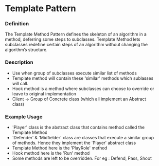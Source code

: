 ﻿# Template Pattern

### Definition
The Template Method Pattern defines the skeleton of an algorithm in a method, deferring some steps to subclasses. Template Method lets subclasses redefine certain steps of an algorithm without changing the algorithm’s structure.

### Description
- Use when group of subclasses execute similar list of methods
- Template method will contain these 'similar' methods which sublasses will call.
- Hook method is a method where subclasses can choose to override or leave to original implementation
- Client -> Group of Concrete class (which all implement an Abstract class)

### Example Usage
- 'Player' class is the abstract class that contains method called the Template Method
- 'Defender' & 'Midfielder' class are classes that execute a similar group of methods. Hence they implement the 'Player' abstract class
- Template Method here is the 'PlayRole' method
- Hook method here is the 'Run' method
- Some methods are left to be overridden. For eg : Defend, Pass, Shoot
